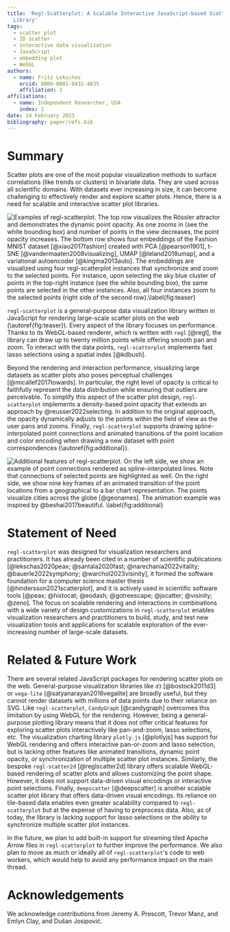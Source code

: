 ```yaml
---
title: 'Regl-Scatterplot: A Scalable Interactive JavaScript-based Scatter Plot
  Library'
tags:
  - scatter plot
  - 2D scatter
  - interactive data visualization
  - JavaScript
  - embedding plot
  - WebGL
authors:
  - name: Fritz Lekschas
    orcid: 0000-0001-8432-4835
    affiliation: 1
affiliations:
  - name: Independent Researcher, USA
    index: 1
date: 14 February 2023
bibliography: paper/refs.bib
---
```


# Summary

Scatter plots are one of the most popular visualization methods to surface
correlations (like trends or clusters) in bivariate data. They are used across
all scientific domains. With datasets ever increasing in size, it can become
challenging to effectively render and explore scatter plots. Hence, there is a
need for scalable and interactive scatter plot libraries.

![Examples of `regl-scatterplot`. The top row visualizes the Rössler attractor
and demonstrates the dynamic point opacity. As one zooms in (see the white
bounding box) and number of points in the view decreases, the point opacity
increases. The bottom row shows four embeddings of the Fashion MNIST dataset
[@xiao2017fashion] created with PCA [@pearson1901], t-SNE
[@vandermaaten2008visualizing], UMAP [@leland2018umap], and a variational
autoencoder [@kingma2013auto]. The embeddings are visualized using four
`regl-scatterplot` instances that synchronize and zoom to the selected points.
For instance, upon selecting the sky blue cluster of points in the top-right
instance (see the white bounding box), the same points are selected in the other
instances. Also, all four instances zoom to the selected points (right side of
the second row).\label{fig:teaser}](paper/teaser.jpg)

`regl-scatterplot` is a general-purpose data visualization library written in
JavaScript for rendering large-scale scatter plots on the web
(\autoref{fig:teaser}). Every aspect of the library focuses on performance.
Thanks to its WebGL-based renderer, which is written with `regl` [@regl], the
library can draw up to twenty million points while offering smooth pan and zoom.
To interact with the data points, `regl-scatterplot` implements fast lasso
selections using a spatial index [@kdbush].

Beyond the rendering and interaction performance, visualizing large datasets as
scatter plots also poses perceptual challenges [@micallef2017towards]. In
particular, the right level of opacity is critical to faithfully represent the
data distribution while ensuring that outliers are perceivable. To simplify this
aspect of the scatter plot design, `regl-scatterplot` implements a density-based
point opacity that extends an approach by @reusser2022selecting. In addition to
the original approach, the opacity dynamically adjusts to the points within the
field of view as the user pans and zooms. Finally, `regl-scatterplot` supports
drawing spline-interpolated point connections and animated transitions of the
point location and color encoding when drawing a new dataset with point
correspondences (\autoref{fig:additional}).

![Additional features of `regl-scatterplot`. On the left side, we show an
example of point connections rendered as spline-interpolated lines. Note that
connections of selected points are highlighted as well. On the right side, we
show nine key frames of an animated transition of the point locations from a
geographical to a bar chart representation. The points visualize cities across
the globe [@geonames]. The animation example was inspired by
@beshai2017beautiful.
\label{fig:additional}](paper/additional.jpg)

# Statement of Need

`regl-scatterplot` was designed for visualization researchers and practitioners.
It has already been cited in a number of scientific publications
[@lekschas2020peax; @santala2020fast; @narechania2022vitality;
@bauerle2022symphony; @warchol2023visinity], it formed the software foundation
for a computer science master thesis [@hindersson2021scatterplot], and it is
actively used in scientific software tools [@peax; @histocat; @eodash;
@gotreescape; @jscatter; @visinity; @zeno]. The focus on scalable rendering and
interactions in combinations with a wide variety of design customizations in
`regl-scatterplot` enables visualization researchers and practitioners to build,
study, and test new visualization tools and applications for scalable
exploration of the ever-increasing number of large-scale datasets.

# Related & Future Work

There are several related JavaScript packages for rendering scatter plots on the
web. General-purpose visualization libraries like `d3` [@bostock2011d3] or
`vega-lite` [@satyanarayan2016vegalite] are broadly useful, but they cannot
render datasets with millions of data points due to their reliance on SVG. Like
`regl-scatterplot`, `CandyGraph` [@candygraph] overcomes this limitation by
using WebGL for the rendering. However, being a general-purpose plotting library
means that it does not offer critical features for exploring scatter plots
interactively like pan-and-zoom, lasso selections, etc. The visualization
charting library `plotly.js` [@plotlyjs] has support for WebGL rendering and
offers interactive pan-or-zoom and lasso selection, but is lacking other
features like animated transitions, dynamic point opacity, or synchronization of
multiple scatter plot instances. Similarly, the bespoke `regl-scatter2d`
[@reglscatter2d] library offers scalable WebGL-based rendering of scatter plots
and allows customizing the point shape. However, it does not support data-driven
visual encodings or interactive point selections. Finally, `deepscatter`
[@deepscatter] is another scalable scatter plot library that offers data-driven
visual encodings. Its reliance on tile-based data enables even greater
scalability compared to `regl-scatterplot` but at the expense of having to
preprocess data. Also, as of today, the library is lacking support for lasso
selections or the ability to synchronize multiple scatter plot instances.

In the future, we plan to add built-in support for streaming tiled Apache Arrow
files in `regl-scatterplot` to further improve the performance. We also plan to
move as much or ideally all of `regl-scatterplot`'s code to web workers, which
would help to avoid any performance impact on the main thread.

# Acknowledgements

We acknowledge contributions from Jeremy A. Prescott, Trevor Manz, and Emlyn
Clay, and Dušan Josipović.

